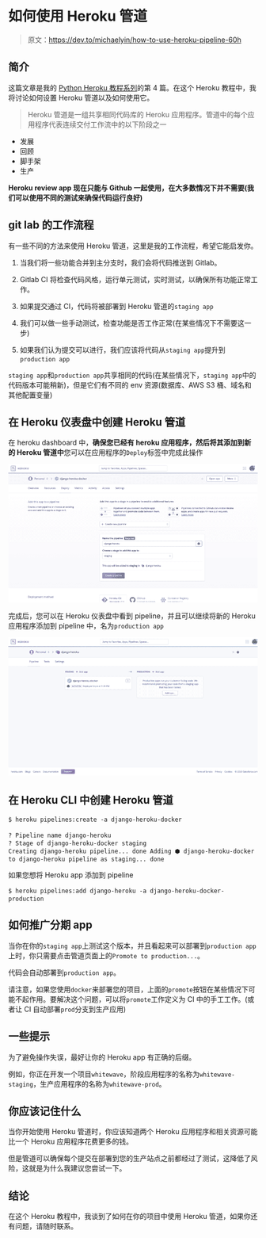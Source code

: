 # 如何使用 Heroku 管道

> 原文：<https://dev.to/michaelyin/how-to-use-heroku-pipeline-60h>

## 简介

这篇文章是我的 [Python Heroku 教程系列](https://www.accordbox.com/blog/django-heroku-tutorial/)的第 4 篇。在这个 Heroku 教程中，我将讨论如何设置 Heroku 管道以及如何使用它。

> Heroku 管道是一组共享相同代码库的 Heroku 应用程序。管道中的每个应用程序代表连续交付工作流中的以下阶段之一

*   发展
*   回顾
*   脚手架
*   生产

**Heroku review app 现在只能与 Github 一起使用，在大多数情况下并不需要(我们可以使用不同的测试来确保代码运行良好)**

## git lab 的工作流程

有一些不同的方法来使用 Heroku 管道，这里是我的工作流程，希望它能启发你。

1.  当我们将一些功能合并到主分支时，我们会将代码推送到 Gitlab。

2.  Gitlab CI 将检查代码风格，运行单元测试，实时测试，以确保所有功能正常工作。

3.  如果提交通过 CI，代码将被部署到 Heroku 管道的`staging app`

4.  我们可以做一些手动测试，检查功能是否工作正常(在某些情况下不需要这一步)

5.  如果我们认为提交可以进行，我们应该将代码从`staging app`提升到`production app`

`staging app`和`production app`共享相同的代码(在某些情况下，`staging app`中的代码版本可能稍新)，但是它们有不同的 env 资源(数据库、AWS S3 桶、域名和其他配置变量)

## 在 Heroku 仪表盘中创建 Heroku 管道

在 heroku dashboard 中，**确保您已经有 heroku 应用程序，然后将其添加到新的 Heroku 管道中**您可以在应用程序的`Deploy`标签中完成此操作

[![](img/c9e7e63f9e333daabb5f26d2763371ed.png)](https://res.cloudinary.com/practicaldev/image/fetch/s--aLeOflMU--/c_limit%2Cf_auto%2Cfl_progressive%2Cq_auto%2Cw_880/https://www.accordbox.com/uploimg/heroku-pipeline-create-new-pipeline.original.png)

完成后，您可以在 Heroku 仪表盘中看到 pipeline，并且可以继续将新的 Heroku 应用程序添加到 pipeline 中，名为`production app`

[![](img/b73fb86f3ad5c44f5e5d9dd8404642e6.png)](https://res.cloudinary.com/practicaldev/image/fetch/s--27pxXMDp--/c_limit%2Cf_auto%2Cfl_progressive%2Cq_auto%2Cw_880/https://www.accordbox.com/uploimg/heroku-pipeline-list.original.png)

## 在 Heroku CLI 中创建 Heroku 管道

```
$ heroku pipelines:create -a django-heroku-docker

? Pipeline name django-heroku
? Stage of django-heroku-docker staging
Creating django-heroku pipeline... done Adding ⬢ django-heroku-docker to django-heroku pipeline as staging... done 
```

如果您想将 Heroku app 添加到 pipeline

```
$ heroku pipelines:add django-heroku -a django-heroku-docker-production 
```

## 如何推广分期 app

当你在你的`staging app`上测试这个版本，并且看起来可以部署到`production app`上时，你只需要点击管道页面上的`Promote to production...`。

代码会自动部署到`production app`。

请注意，如果您使用`docker`来部署您的项目，上面的`promote`按钮在某些情况下可能不起作用。要解决这个问题，可以将`promote`工作定义为 CI 中的手工工作。(或者让 CI 自动部署`prod`分支到生产应用)

## 一些提示

为了避免操作失误，最好让你的 Heroku app 有正确的后缀。

例如，你正在开发一个项目`whitewave`，阶段应用程序的名称为`whitewave-staging`，生产应用程序的名称为`whitewave-prod`。

## 你应该记住什么

当你开始使用 Heroku 管道时，你应该知道两个 Heroku 应用程序和相关资源可能比一个 Heroku 应用程序花费更多的钱。

但是管道可以确保每个提交在部署到您的生产站点之前都经过了测试，这降低了风险，这就是为什么我建议您尝试一下。

## 结论

在这个 Heroku 教程中，我谈到了如何在你的项目中使用 Heroku 管道，如果你还有问题，请随时联系。